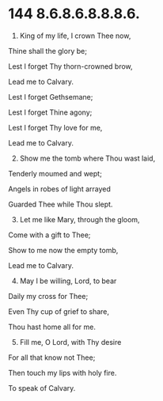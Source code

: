 # 144 8.6.8.6.8.8.8.6.

1.  King of my life, I crown Thee now,

Thine shall the glory be;

Lest I forget Thy thorn-crowned brow,

Lead me to Calvary.

Lest I forget Gethsemane;

Lest I forget Thine agony;

Lest I forget Thy love for me,

Lead me to Calvary.

2.  Show me the tomb where Thou wast laid,

Tenderly moumed and wept;

Angels in robes of light arrayed

Guarded Thee while Thou slept.

3.  Let me like Mary, through the gloom,

Come with a gift to Thee;

Show to me now the empty tomb,

Lead me to Calvary.

4.  May I be willing, Lord, to bear

Daily my cross for Thee;

Even Thy cup of grief to share,

Thou hast home all for me.

5.  Fill me, O Lord, with Thy desire

For all that know not Thee;

Then touch my lips with holy fire.

To speak of Calvary.

